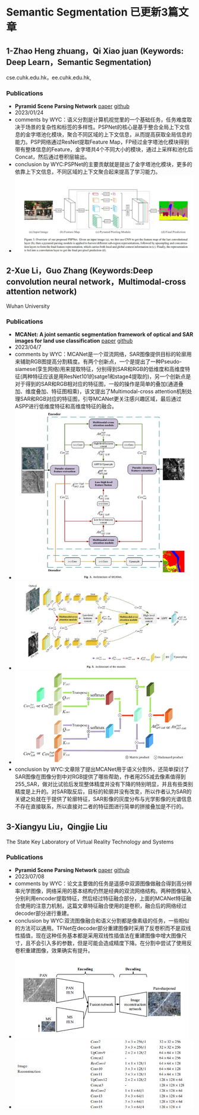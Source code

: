 # Semantic Segmentation 已更新3篇文章

## 1-Zhao Heng zhuang，Qi Xiao juan (Keywords: Deep Learn，Semantic Segmentation)

cse.cuhk.edu.hk，ee.cuhk.edu.hk,

### Publications

   - **Pyramid Scene Parsing Network**   [paper](https://arxiv.org/abs/1612.01105)  [github](https://github.com/hszhao/semseg)
   - 2023/01/24
   - comments by WYC：语义分割是计算机视觉里的一个基础任务，任务难度取决于场景的复杂性和标签的多样性。PSPNet的核心是基于整合全局上下文信息的金字塔池化模块，聚合不同区域的上下文信息，从而提高获取全局信息的能力。PSP网络通过ResNet提取Feature Map，FP经过金字塔池化模块得到带有整体信息的Feature，金字塔共4个不同大小的模块，通过上采样和池化后Concat，然后通过卷积层输出。
   - conclusion by WYC:PSPNet的主要贡献就是提出了金字塔池化模块，更多的依靠上下文信息，不同区域的上下文聚合起来提高了学习能力。
   - ![](./images/pspnet1.jpg)

## 2-Xue Li，Guo Zhang (Keywords:Deep convolution neural network，Multimodal-cross attention network)

Wuhan University

### Publications

   - **MCANet: A joint semantic segmentation framework of optical and SAR images for land use classification**   [paper](https://www.sciencedirect.com/science/article/pii/S0303243421003457)  [github](https://github.com/yisun98/SOLC)
   - 2023/04/7
   - comments by WYC：MCANet是一个双流网络，SAR图像提供目标的轮廓用来辅助RGB图提高分割精度。有两个创新点，一个是提出了一种Pseudo-siamese(孪生网络)用来提取特征，分别得到SAR和RGB的低维度和高维度特征(两种特征应该是用ResNet101的satge1和stage4提取的)，另一个创新点是对于得到的SAR和RGB相对应的特征图，一般的操作是简单的叠加(通道叠加、维度叠加、特征图相乘)，该文提出了Multimodal-cross attention机制处理SAR和RGB对应的特征图，引导MCANet更关注感兴趣区域，最后通过ASPP进行低维度特征和高维度特征的融合。
   - ![](./images/MCANet_model.jpg)
   - ![](./images/MCANet_encoder.jpg)
   - ![](./images/MCANet_attention.jpg)
   - conclusion by WYC:文章除了提出MCANet用于语义分割外，还简单探讨了SAR图像在图像分割中对RGB提供了哪些帮助，作者用255减去像素值得到255_SAR，做对比试验后发现整体精度并没有下降的特别明显，并且有些类别精度是上升的。对SAR取反后，目标的轮廓并没有改变，所以作者认为SAR的关键之处就在于提供了轮廓特征，SAR影像的灰度分布与光学影像的光谱信息不存在直接联系，所以直接对二者的特征图进行简单的拼接叠加是不行的。

## 3-Xiangyu Liu，Qingjie Liu

The State Key Laboratory of Virtual Reality Technology and Systems

### Publications

   - **Pyramid Scene Parsing Network**   [paper](https://www.sciencedirect.com/science/article/pii/S1566253517308060)  [github](https://github.com/huangshanshan33/Remote_Sensing_Image_Fusion/tree/main)
   - 2023/07/08
   - comments by WYC：论文主要做的任务是遥感中双源图像做融合得到高分辨率光学图像，网络采用的基本结构仍然是经典的双流网络结构。两种图像输入分别利用encoder提取特征，然后经过特征融合部分，上面的MCANet特征融合使用的注意力机制，这篇文章特征融合使用的是卷积，融合后的网络经过decoder部分进行重建。
   - conclusion by WYC:双流图像融合和语义分割都是像素级的任务，一些相似的方法可以通用。TFNet在decoder部分重建图像时采用了反卷积而不是双线性插值，现在这种任务基本都是采用双线性插值法在重建图像中增大图像尺寸，且不会引入多的参数，但是可能会造成精度下降。在分割中尝试了使用反卷积重建图像，效果确实有提升。
   - ![](./images/tf1.png)
   - ![](./images/tf2.png)
